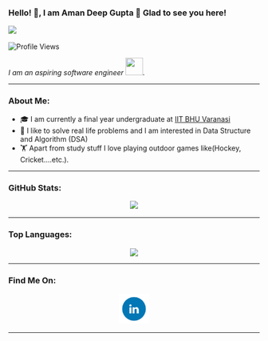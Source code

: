 ### Hello! 👋, I am Aman Deep Gupta 🙂 Glad to see you here!

<img src="https://img.shields.io/github/followers/adg1822?style=social"/>

![Profile Views](https://gpvc.arturio.dev/adg1822)

<p>
 <i>
    I am an aspiring software engineer <img src="https://raw.githubusercontent.com/TheDudeThatCode/TheDudeThatCode/master/Assets/Developer.gif" width=35 height=35>.
 </i>
</p>

---

### About Me:

- 🎓 I am currently a final year undergraduate at <a href="https://www.iitbhu.ac.in/"> IIT BHU Varanasi </a>
- 👨‍ I like to solve real life problems and I am interested in Data Structure and Algorithm (DSA) 
- 🏋 Apart from study stuff I love playing outdoor games like(Hockey, Cricket....etc.).

---
### GitHub Stats:
<p align="center">
  <a href="https://github.com/adg1822">
    <img src="https://github-readme-stats.vercel.app/api?username=adg1822&show_icons=true&hide=issues&theme=radical"/>
  </a>
</p>

---

### Top Languages: 
<p align="center">
  <a href="https://github.com/adg1822">
    <img src="https://github-readme-stats.vercel.app/api/top-langs/?username=adg1822&theme=radical" align="center" />
  </a>
</p>

---

### Find Me On:
<p align="center">
<a href="https://www.linkedin.com/in/aman-deep-gupta-6b066b176/"><img src="https://github.com/aritraroy/social-icons/blob/master/linkedin-icon.png?raw=true" width="60"></a>
</p>

---
